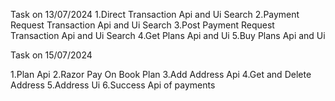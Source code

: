 
Task on 13/07/2024
1.Direct Transaction Api and Ui Search
2.Payment Request Transaction Api and Ui Search
3.Post Payment Request Transaction Api and Ui Search
4.Get Plans Api and Ui 
5.Buy Plans Api and Ui 

Task on 15/07/2024

1.Plan Api
2.Razor Pay On Book Plan
3.Add Address Api
4.Get and Delete Address
5.Address Ui
6.Success Api of payments
